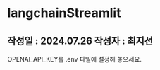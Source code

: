 # langchainStreamlit

작성일 : 2024.07.26
작성자 : 최지선
--------------------------------------------

OPENAI_API_KEY를 .env 파일에 설정해 놓으세요.